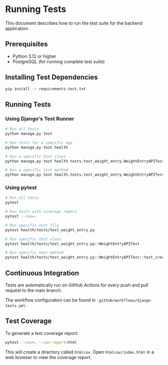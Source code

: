 # Running Tests

This document describes how to run the test suite for the backend application.

## Prerequisites

- Python 3.12 or higher
- PostgreSQL (for running complete test suite)

## Installing Test Dependencies

```bash
pip install -r requirements-test.txt
```

## Running Tests

### Using Django's Test Runner

```bash
# Run all tests
python manage.py test

# Run tests for a specific app
python manage.py test health

# Run a specific test class
python manage.py test health.tests.test_weight_entry.WeightEntryAPITest

# Run a specific test method
python manage.py test health.tests.test_weight_entry.WeightEntryAPITest.test_create_weight_entry
```

### Using pytest

```bash
# Run all tests
pytest

# Run tests with coverage report
pytest --cov=.

# Run specific test file
pytest health/tests/test_weight_entry.py

# Run specific test class
pytest health/tests/test_weight_entry.py::WeightEntryAPITest

# Run specific test method
pytest health/tests/test_weight_entry.py::WeightEntryAPITest::test_create_weight_entry
```

## Continuous Integration

Tests are automatically run on GitHub Actions for every push and pull request to the main branch.

The workflow configuration can be found in `.github/workflows/django-tests.yml`.

## Test Coverage

To generate a test coverage report:

```bash
pytest --cov=. --cov-report=html
```

This will create a directory called `htmlcov`. Open `htmlcov/index.html` in a web browser to view the coverage report.